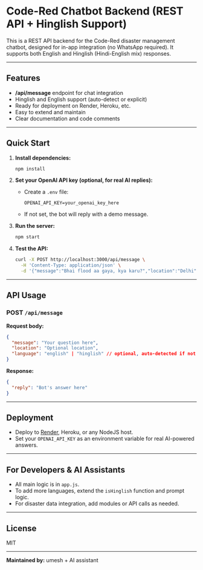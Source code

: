# Code-Red Chatbot Backend (REST API + Hinglish Support)

This is a REST API backend for the Code-Red disaster management chatbot, designed for in-app integration (no WhatsApp required). It supports both English and Hinglish (Hindi-English mix) responses.

---

## Features

- **/api/message** endpoint for chat integration
- Hinglish and English support (auto-detect or explicit)
- Ready for deployment on Render, Heroku, etc.
- Easy to extend and maintain
- Clear documentation and code comments

---

## Quick Start

1. **Install dependencies:**
   ```bash
   npm install
   ```

2. **Set your OpenAI API key (optional, for real AI replies):**
   - Create a `.env` file:
     ```
     OPENAI_API_KEY=your_openai_key_here
     ```
   - If not set, the bot will reply with a demo message.

3. **Run the server:**
   ```bash
   npm start
   ```

4. **Test the API:**
   ```bash
   curl -X POST http://localhost:3000/api/message \
     -H 'Content-Type: application/json' \
     -d '{"message":"Bhai flood aa gaya, kya karu?","location":"Delhi","language":"hinglish"}'
   ```

---

## API Usage

### POST `/api/message`

**Request body:**
```json
{
  "message": "Your question here",
  "location": "Optional location",
  "language": "english" | "hinglish" // optional, auto-detected if not provided
}
```

**Response:**
```json
{
  "reply": "Bot's answer here"
}
```

---

## Deployment

- Deploy to [Render](https://render.com/), Heroku, or any NodeJS host.
- Set your `OPENAI_API_KEY` as an environment variable for real AI-powered answers.

---

## For Developers & AI Assistants

- All main logic is in `app.js`.
- To add more languages, extend the `isHinglish` function and prompt logic.
- For disaster data integration, add modules or API calls as needed.

---

## License

MIT

---

**Maintained by:** umesh + AI assistant
